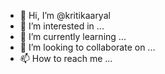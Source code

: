 - 👋 Hi, I’m @kritikaaryal
- 👀 I’m interested in ...
- 🌱 I’m currently learning ...
- 💞️ I’m looking to collaborate on ...
- 📫 How to reach me ...

<!---
kritikaaryal/kritikaaryal is a ✨ special ✨ repository because its `README.md` (this file) appears on your GitHub profile.
You can click the Preview link to take a look at your changes.
--->
